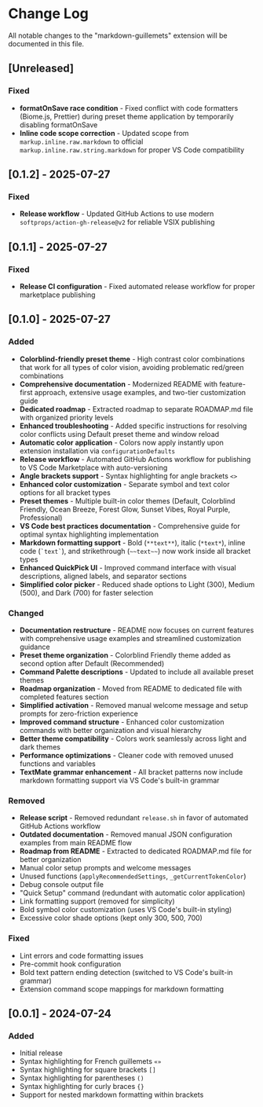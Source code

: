 # Change Log

All notable changes to the "markdown-guillemets" extension will be documented in this file.

## [Unreleased]

### Fixed
- **formatOnSave race condition** - Fixed conflict with code formatters (Biome.js, Prettier) during preset theme application by temporarily disabling formatOnSave
- **Inline code scope correction** - Updated scope from `markup.inline.raw.markdown` to official `markup.inline.raw.string.markdown` for proper VS Code compatibility

## [0.1.2] - 2025-07-27

### Fixed
- **Release workflow** - Updated GitHub Actions to use modern `softprops/action-gh-release@v2` for reliable VSIX publishing

## [0.1.1] - 2025-07-27

### Fixed
- **Release CI configuration** - Fixed automated release workflow for proper marketplace publishing

## [0.1.0] - 2025-07-27

### Added
- **Colorblind-friendly preset theme** - High contrast color combinations that work for all types of color vision, avoiding problematic red/green combinations
- **Comprehensive documentation** - Modernized README with feature-first approach, extensive usage examples, and two-tier customization guide
- **Dedicated roadmap** - Extracted roadmap to separate ROADMAP.md file with organized priority levels
- **Enhanced troubleshooting** - Added specific instructions for resolving color conflicts using Default preset theme and window reload
- **Automatic color application** - Colors now apply instantly upon extension installation via `configurationDefaults`
- **Release workflow** - Automated GitHub Actions workflow for publishing to VS Code Marketplace with auto-versioning
- **Angle brackets support** - Syntax highlighting for angle brackets `<>`
- **Enhanced color customization** - Separate symbol and text color options for all bracket types
- **Preset themes** - Multiple built-in color themes (Default, Colorblind Friendly, Ocean Breeze, Forest Glow, Sunset Vibes, Royal Purple, Professional)
- **VS Code best practices documentation** - Comprehensive guide for optimal syntax highlighting implementation
- **Markdown formatting support** - Bold (`**text**`), italic (`*text*`), inline code (`` `text` ``), and strikethrough (`~~text~~`) now work inside all bracket types
- **Enhanced QuickPick UI** - Improved command interface with visual descriptions, aligned labels, and separator sections
- **Simplified color picker** - Reduced shade options to Light (300), Medium (500), and Dark (700) for faster selection

### Changed
- **Documentation restructure** - README now focuses on current features with comprehensive usage examples and streamlined customization guidance
- **Preset theme organization** - Colorblind Friendly theme added as second option after Default (Recommended)
- **Command Palette descriptions** - Updated to include all available preset themes
- **Roadmap organization** - Moved from README to dedicated file with completed features section
- **Simplified activation** - Removed manual welcome message and setup prompts for zero-friction experience
- **Improved command structure** - Enhanced color customization commands with better organization and visual hierarchy
- **Better theme compatibility** - Colors work seamlessly across light and dark themes
- **Performance optimizations** - Cleaner code with removed unused functions and variables
- **TextMate grammar enhancement** - All bracket patterns now include markdown formatting support via VS Code's built-in grammar

### Removed
- **Release script** - Removed redundant `release.sh` in favor of automated GitHub Actions workflow
- **Outdated documentation** - Removed manual JSON configuration examples from main README flow
- **Roadmap from README** - Extracted to dedicated ROADMAP.md file for better organization
- Manual color setup prompts and welcome messages
- Unused functions (`applyRecommendedSettings`, `_getCurrentTokenColor`)
- Debug console output file
- "Quick Setup" command (redundant with automatic color application)
- Link formatting support (removed for simplicity)
- Bold symbol color customization (uses VS Code's built-in styling)
- Excessive color shade options (kept only 300, 500, 700)

### Fixed
- Lint errors and code formatting issues
- Pre-commit hook configuration
- Bold text pattern ending detection (switched to VS Code's built-in grammar)
- Extension command scope mappings for markdown formatting

## [0.0.1] - 2024-07-24

### Added
- Initial release
- Syntax highlighting for French guillemets `«»`
- Syntax highlighting for square brackets `[]`
- Syntax highlighting for parentheses `()`
- Syntax highlighting for curly braces `{}`
- Support for nested markdown formatting within brackets
